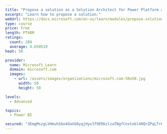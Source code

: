 ```yaml
---
title: "Propose a solution as a Solution Architect for Power Platform and Dynamics 365"
excerpt: "Learn how to propose a solution."
webUrl: https://docs.microsoft.com/en-us/learn/modules/propose-solution/
type: course
price: Free
length: PT40M
ratings:
  count: 289
  average: 4.650519
heat: 50

provider:
  name: Microsoft Learn
  domain: microsoft.com
  images:
    - url: /assets/images/organizations/microsoft.com-50x50.jpg
      width: 50
      height: 50

levels:
  - Advanced

topics:
  - Power BI

secured: "3EmgMszgLVHmuhS6o4OaVG0yqjHyx3f9ER6zlzaTNgfCnxtobl40QrZPqLTrLbe23Z/cVhw7/qCqz6XADsC2LR8gHBQREcM7ShN0BmwePmltyNtpdX2zSWuIl5uFD98fM/cJfeid2yf7hUX1m+jrWK94V7WC9+hfGt+ALQT+udakJ+hRujHAjGUxSmd3c4o8zEmFGZcgR4mn0vx6IZLrUpupg54KtlWW+IlzjezspokP/RUj/kF384O3T3fvQmSN1FLk80CcjowcYXel+Rz1hFl0/H7LADAChgxjpT4v4x6t+L/r3/cUktwKPGxfXz6gvvprQN2rz314JIWotpSfE0HzRpwHVwT118AaNApwYge3uMHzrGfFadjBJg6S5b6V2hSeqnkkNOvKNwgqWgJAdM7OQC32JgYFAm8HZtl6HRQ=;V71InSjqC8SC3F+HfolVtA=="
---
```


